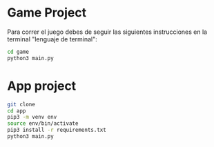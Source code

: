 # Game Project

Para correr el juego debes de seguir las 
siguientes instrucciones en la terminal "lenguaje de terminal":

```sh
cd game
python3 main.py 
```

# App project

```sh
git clone
cd app
pip3 -m venv env
source env/bin/activate
pip3 install -r requirements.txt
python3 main.py 
```